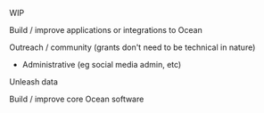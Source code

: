 WIP

Build / improve applications or integrations to Ocean

Outreach / community (grants don't need to be technical in nature)

- Administrative (eg social media admin, etc)

Unleash data

Build / improve core Ocean software